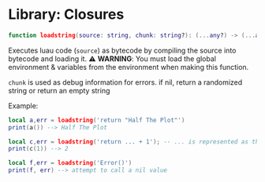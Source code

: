 # Library: Closures

```lua
function loadstring(source: string, chunk: string?): (...any?) -> (...any?) | string?
```
Executes luau code (`source`) as bytecode by compiling the source into bytecode and loading it.
:warning: **WARNING**: You must load the global environment & variables from the environment when making this function.

`chunk` is used as debug information for errors. if nil, return a randomized string or return an empty string

Example:
```lua
local a,err = loadstring('return "Half The Plot"')
print(a()) --> Half The Plot

local c,err = loadstring('return ... + 1'); -- ... is represented as the first argument of the function that is returned by the compiler
print(c(1)) --> 2

local f,err = loadstring('Error()')
print(f, err) --> attempt to call a nil value
```
